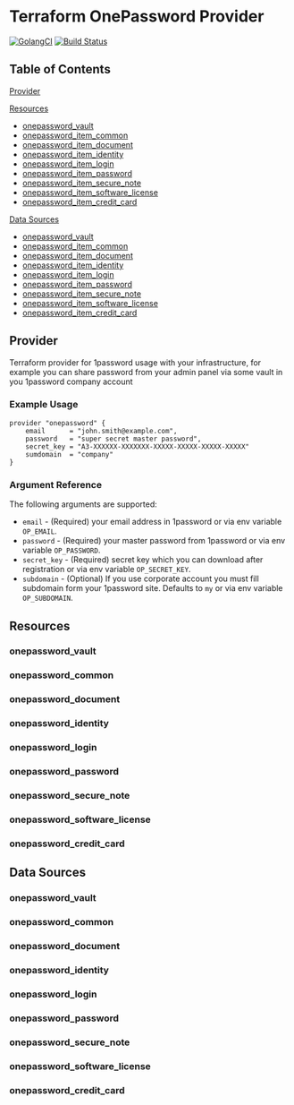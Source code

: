 # Terraform OnePassword Provider

[![GolangCI](https://golangci.com/badges/github.com/anasinnyk/terraform-provider-1password.svg)](https://golangci.com/r/github.com/anasinnyk/terraform-provider-1password)
[![Build Status](https://travis-ci.com/anasinnyk/terraform-provider-1password.svg?branch=master)](https://travis-ci.com/anasinnyk/terraform-provider-1password)

## Table of Contents

[Provider](Provider)

[Resources](Resources)
* [onepassword_vault](onepassword_vault)
* [onepassword_item_common](onepassword_item_common)
* [onepassword_item_document](onepassword_item_document)
* [onepassword_item_identity](onepassword_item_identity)
* [onepassword_item_login](onepassword_item_login)
* [onepassword_item_password](onepassword_item_password)
* [onepassword_item_secure_note](onepassword_item_secure_note)
* [onepassword_item_software_license](onepassword_item_software_license)
* [onepassword_item_credit_card](onepassword_item_credit_card)

[Data Sources](data-sources)
* [onepassword_vault](onepassword_vault-1)
* [onepassword_item_common](onepassword_item_common-1)
* [onepassword_item_document](onepassword_item_document-1)
* [onepassword_item_identity](onepassword_item_identity-1)
* [onepassword_item_login](onepassword_item_login-1)
* [onepassword_item_password](onepassword_item_password-1)
* [onepassword_item_secure_note](onepassword_item_secure_note-1)
* [onepassword_item_software_license](onepassword_item_software_license-1)
* [onepassword_item_credit_card](onepassword_item_credit_card-1)

## Provider

Terraform provider for 1password usage with your infrastructure, for example you can share password from your admin panel via some vault in you 1password company account

### Example Usage

```
provider "onepassword" {
    email      = "john.smith@example.com",
    password   = "super secret master password",
    secret_key = "A3-XXXXXX-XXXXXXX-XXXXX-XXXXX-XXXXX-XXXXX"
    sumdomain  = "company"
}
```

### Argument Reference

The following arguments are supported:

* `email` - (Required) your email address in 1password or via env variable `OP_EMAIL`.
* `password` - (Required) your master password from 1password or via env variable `OP_PASSWORD`.
* `secret_key` - (Required) secret key which you can download after registration or via env variable `OP_SECRET_KEY`.
* `subdomain` - (Optional) If you use corporate account you must fill subdomain form your 1password site. Defaults to `my` or via env variable `OP_SUBDOMAIN`.

## Resources

### onepassword_vault

### onepassword_common

### onepassword_document

### onepassword_identity

### onepassword_login

### onepassword_password

### onepassword_secure_note

### onepassword_software_license

### onepassword_credit_card

## Data Sources

### onepassword_vault

### onepassword_common

### onepassword_document

### onepassword_identity

### onepassword_login

### onepassword_password

### onepassword_secure_note

### onepassword_software_license

### onepassword_credit_card
